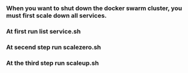 
### When you want to shut down the docker swarm cluster, you must first scale down all services.
### At first run list service.sh
### At secend step run scalezero.sh
### At the third step run scaleup.sh
